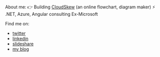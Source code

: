 About me:
👉 Building [CloudSkew](https://www.cloudskew.com) (an online flowchart, diagram maker)
⚡ .NET, Azure, Angular consulting
 Ex-Microsoft 

Find me on:
* [twitter](https://twitter.com/MithunShanbhag)
* [linkedin](https://www.linkedin.com/in/mithunshanbhag/)
* [slideshare](https://www.slideshare.net/mithunshanbhag/)
* [my blog](https://mithunshanbhag.github.io/)
